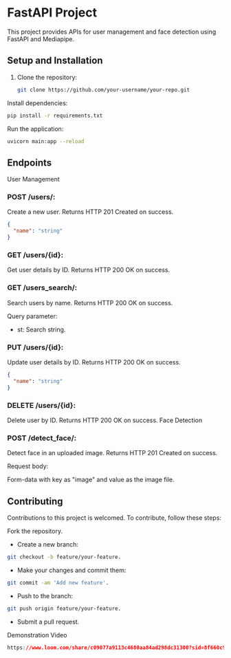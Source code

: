 # FastAPI Project

This project provides APIs for user management and face detection using FastAPI and Mediapipe.

## Setup and Installation

1. Clone the repository:
   ```bash
   git clone https://github.com/your-username/your-repo.git
Install dependencies:

```bash
pip install -r requirements.txt
```
Run the application:

```bash
uvicorn main:app --reload
```
## Endpoints

User Management

### POST /users/: 

Create a new user. Returns HTTP 201 Created on success.

```json
{
  "name": "string"
}
```
### GET /users/{id}: 

Get user details by ID. Returns HTTP 200 OK on success.

### GET /users_search/: 

Search users by name. Returns HTTP 200 OK on success.

Query parameter:
  - st: Search string.

### PUT /users/{id}: 

Update user details by ID. Returns HTTP 200 OK on success.

```json
{
  "name": "string"
}
```
### DELETE /users/{id}: 

Delete user by ID. Returns HTTP 200 OK on success.
Face Detection

### POST /detect_face/: 

Detect face in an uploaded image. Returns HTTP 201 Created on success.

Request body: 

Form-data with key as "image" and value as the image file.


## Contributing
Contributions to this project is welcomed. To contribute, follow these steps:

Fork the repository.
- Create a new branch: 
```bash
git checkout -b feature/your-feature.
```
- Make your changes and commit them: 
```bash
git commit -am 'Add new feature'.
```
- Push to the branch: 
```bash
git push origin feature/your-feature.
```
- Submit a pull request.



Demonstration Video

```css
https://www.loom.com/share/c09077a9113c4680aa84ad298dc31300?sid=8f660c97-f8d3-46f4-b102-f9dcbebfbc5e
```
